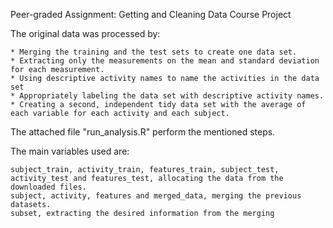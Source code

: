 Peer-graded Assignment: Getting and Cleaning Data Course Project

The original data was processed by:

    * Merging the training and the test sets to create one data set.
    * Extracting only the measurements on the mean and standard deviation for each measurement.
    * Using descriptive activity names to name the activities in the data set
    * Appropriately labeling the data set with descriptive activity names.
    * Creating a second, independent tidy data set with the average of each variable for each activity and each subject.

The attached file "run_analysis.R" perform the mentioned steps.

The main variables used are:

    subject_train, activity_train, features_train, subject_test, activity_test and features_test, allocating the data from the downloaded files.
    subject, activity, features and merged_data, merging the previous datasets.
    subset, extracting the desired information from the merging
